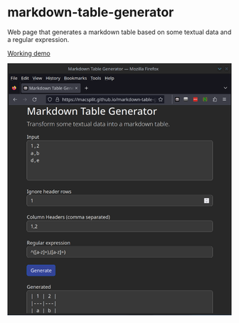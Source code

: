# markdown-table-generator

Web page that generates a markdown table based on some textual data and a regular expression.

[Working demo](https://macsplit.github.io/markdown-table-generator/)

![Screenshot](https://github.com/macsplit/markdown-table-generator/blob/main/markdown-table-generator%20screenshot.png)
